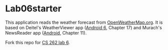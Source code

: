 # Lab06starter
This application reads the weather forecast from [OpenWeatherMap.org](http://openweathermap.org/). It is based on
Deitel's WeatherViewer app ([Android 6](http://www.deitel.com/Books/Android/Android6forProgrammersAnAppDrivenApproach/tabid/3671/Default.aspx), Chapter 17)
and Murach's NewsReader app ([Android](https://www.murach.com/shop/murach-s-android-programming-2nd-edition-detail), Chapter 11).

Fork this repo for [CS 262 lab 6](https://cs.calvin.edu/courses/cs/262/kvlinden/06hci/lab.html).
